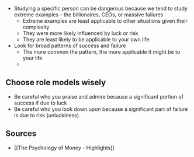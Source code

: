 - Studying a specific person can be dangerous because we tend to study extreme examples - the billionaires, CEOs, or massive failures
	- Extreme examples are least applicable to other situations given their complexity
	- They were more likely influenced by luck or risk
	- They are least likely to be applicable to your own life
- Look for broad patterns of success and failure
	- The more common the pattern, the more applicable it might be to your life
	- 

## Choose role models wisely
- Be careful who you praise and admire because a significant portion of success if due to luck
- Be careful who you look down upon because a significant part of failure is due to risk (unluckiness)
## Sources
- [[The Psychology of Money - Highlights]]